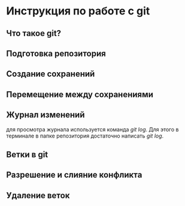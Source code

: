 # Инструкция по работе с git
## Что такое git?
## Подготовка репозитория
## Создание сохранений 
## Перемещение между сохранениями
## Журнал изменений
для просмотра журнала используется команда *git log*. Для этого в терминале в папке репозитория достаточно написать *git log*.
## Ветки в git
## Разрешение и слияние конфликта
## Удаление веток